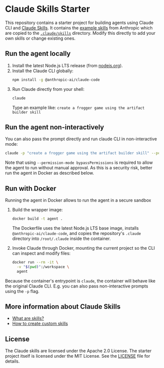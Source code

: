 # Claude Skills Starter

This repository contains a starter project for building agents using Claude CLI and [Claude Skills](https://docs.claude.com/en/docs/claude-code/skills). It contains the [example skills](https://github.com/anthropics/skills) from Anthropic which are copied to the [`.claude/skills`](.claude/skills) directory. Modify this directly to add your own skills or change existing ones.

## Run the agent locally

1. Install the latest Node.js LTS release (from [nodejs.org](https://nodejs.org/)).
2. Install the Claude CLI globally:
   ```bash
   npm install -g @anthropic-ai/claude-code
   ```
3. Run Claude directly from your shell:
   ```bash
   claude
   ```
   Type an example like: `create a frogger game using the artifact builder skill`

## Run the agent non-interactively

You can also pass the prompt directly and run claude CLI in non-interactive mode:
```bash
claude -p "create a frogger game using the artifact builder skill" --permission-mode bypassPermissions
```
Note that using `--permission-mode bypassPermissions` is required to allow the agent to run without manual approval. As this is a security risk, better run the agent in Docker as described below.

## Run with Docker

Running the agent in Docker allows to run the agent in a secure sandbox

1. Build the wrapper image:
   ```bash
   docker build -t agent .
   ```
   The Dockerfile uses the latest Node.js LTS base image, installs `@anthropic-ai/claude-code`, and copies the repository's `.claude` directory into `/root/.claude` inside the container.

2. Invoke Claude through Docker, mounting the current project so the CLI can inspect and modify files:
   ```bash
   docker run --rm -it \
     -v "$(pwd)":/workspace \
     agent 
   ```

Because the container's entrypoint is `claude`, the container will behave like the original Claude CLI. E.g. you can also pass non-interactive prompts using the `-p` flag. 

## More information about Claude Skills

- [What are skills?](https://support.claude.com/en/articles/12512176-what-are-skills)
- [How to create custom skills](https://support.claude.com/en/articles/12512198-creating-custom-skills)

## License

The Claude skills are licensed under the Apache 2.0 License. The starter project itself is licensed under the MIT License. See the [LICENSE](./LICENSE) file for details.
